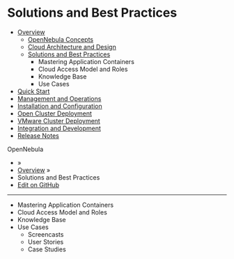 # Solutions and Best Practices

* [Overview](broken-reference)
  * [OpenNebula Concepts](broken-reference)
  * [Cloud Architecture and Design](broken-reference)
  * [Solutions and Best Practices](broken-reference)
    * Mastering Application Containers
    * Cloud Access Model and Roles
    * Knowledge Base
    * Use Cases
* [Quick Start](broken-reference)
* [Management and Operations](broken-reference)
* [Installation and Configuration](broken-reference)
* [Open Cluster Deployment](broken-reference)
* [VMware Cluster Deployment](broken-reference)
* [Integration and Development](broken-reference)
* [Release Notes](broken-reference)

OpenNebula

* »
* [Overview](broken-reference) »
* Solutions and Best Practices
* [Edit on GitHub](https://github.com/OpenNebula/docs/blob/master/source/overview/solutions\_and\_best\_practices/index.rst)

***

* Mastering Application Containers
* Cloud Access Model and Roles
* Knowledge Base
* Use Cases
  * Screencasts
  * User Stories
  * Case Studies
